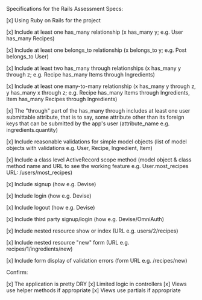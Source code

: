 Specifications for the Rails Assessment
Specs:

[x] Using Ruby on Rails for the project

[x] Include at least one has_many relationship (x has_many y; e.g. User has_many Recipes)

[x] Include at least one belongs_to relationship (x belongs_to y; e.g. Post belongs_to User)

[x] Include at least two has_many through relationships (x has_many y through z; e.g. Recipe has_many Items through Ingredients)

[x] Include at least one many-to-many relationship (x has_many y through z, y has_many x through z; e.g. Recipe has_many Items through Ingredients, Item has_many Recipes through Ingredients)
 
[x] The "through" part of the has_many through includes at least one user submittable attribute, that is to say, some attribute other than its foreign keys that can be submitted by the app's user (attribute_name e.g. ingredients.quantity)

[x] Include reasonable validations for simple model objects (list of model objects with validations e.g. User, Recipe, Ingredient, Item)
 
[x] Include a class level ActiveRecord scope method (model object & class method name and URL to see the working feature e.g. User.most_recipes URL: /users/most_recipes)

[x] Include signup (how e.g. Devise)

[x] Include login (how e.g. Devise)

[x] Include logout (how e.g. Devise)

[x] Include third party signup/login (how e.g. Devise/OmniAuth)

[x] Include nested resource show or index (URL e.g. users/2/recipes)

[x] Include nested resource "new" form (URL e.g. recipes/1/ingredients/new)

[x] Include form display of validation errors (form URL e.g. /recipes/new)

Confirm:

[x] The application is pretty DRY
[x] Limited logic in controllers
[x] Views use helper methods if appropriate
[x] Views use partials if appropriate